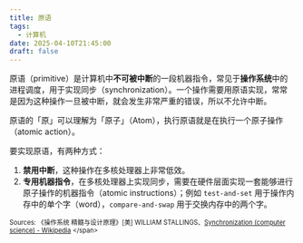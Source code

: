 ```yaml
---
title: 原语
tags:
  - 计算机
date: 2025-04-10T21:45:00
draft: false
---
```

原语（primitive）是计算机中**不可被中断**的一段机器指令，常见于**操作系统**中的进程调度，用于实现同步（synchronization）。一个操作需要用原语实现，常常是因为这种操作一旦被中断，就会发生非常严重的错误，所以不允许中断。

原语的「原」可以理解为「原子」（Atom），执行原语就是在执行一个原子操作（atomic action）。

要实现原语，有两种方式：

1. **禁用中断**，这种操作在多核处理器上非常低效。
2. **专用机器指令**，在多核处理器上实现同步，需要在硬件层面实现一套能够进行原子操作的机器指令（atomic instructions）；例如 `test-and-set` 用于操作内存中的单个字（word），`compare-and-swap` 用于交换内存中的两个字。

<span style="font-size: 80%">Sources: 《操作系统 精髓与设计原理》[美] WILLIAM STALLINGS、[Synchronization (computer science) - Wikipedia](https://en.wikipedia.org/wiki/Synchronization_(computer_science)) </span>